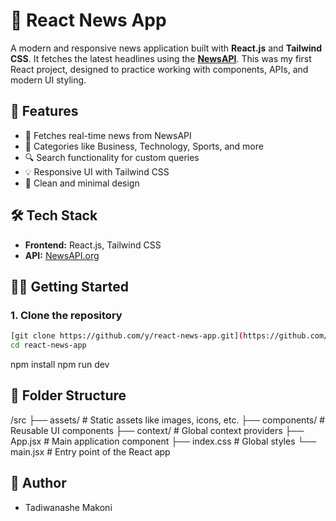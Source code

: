 # 📰 React News App

A modern and responsive news application built with **React.js** and **Tailwind CSS**. It fetches the latest headlines using the [**NewsAPI**](https://newsapi.org/). This was my first React project, designed to practice working with components, APIs, and modern UI styling.

## 🚀 Features

- 📱 Fetches real-time news from NewsAPI  
- 🧽 Categories like Business, Technology, Sports, and more  
- 🔍 Search functionality for custom queries  
- 💡 Responsive UI with Tailwind CSS  
- 🌙 Clean and minimal design  


## 🛠️ Tech Stack

- **Frontend:** React.js, Tailwind CSS  
- **API:** [NewsAPI.org](https://newsapi.org/)  




## 🧑‍💻 Getting Started



### 1. Clone the repository

```bash
[git clone https://github.com/y/react-news-app.git](https://github.com/TadiwaMakoni05/News-App.git)
cd react-news-app
```


npm install
npm run dev

## 📁 Folder Structure
/src
├── assets/ # Static assets like images, icons, etc.
├── components/ # Reusable UI components
├── context/ # Global context providers
├── App.jsx # Main application component
├── index.css # Global styles
└── main.jsx # Entry point of the React app

## 🤛️ Author
- Tadiwanashe Makoni

 
